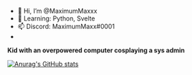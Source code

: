 - 👋 Hi, I’m @MaximumMaxxx
- 🌱 Learning: Python, Svelte
- 📫 Discord: MaximumMaxx#0001
- 
**Kid with an overpowered computer cosplaying a sys admin**

[![Anurag's GitHub stats](https://github-readme-stats.vercel.app/api?username=MaximumMaxxx&theme=gotham&show_icons=true)](https://github.com/anuraghazra/github-readme-stats)
